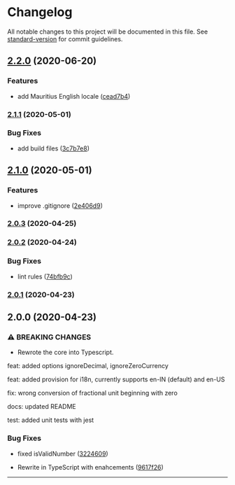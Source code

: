 # Changelog

All notable changes to this project will be documented in this file. See [standard-version](https://github.com/conventional-changelog/standard-version) for commit guidelines.

## [2.2.0](https://github.com/mastermunj/to-words/compare/v2.1.1...v2.2.0) (2020-06-20)


### Features

* add Mauritius English locale ([cead7b4](https://github.com/mastermunj/to-words/commit/cead7b42b106c06404f8c7ef21f28262f353aa66))

### [2.1.1](https://github.com/mastermunj/to-words/compare/v2.1.0...v2.1.1) (2020-05-01)


### Bug Fixes

* add build files ([3c7b7e8](https://github.com/mastermunj/to-words/commit/3c7b7e8f0fe7a3f08dc853a93f7ee5210d1b1f61))

## [2.1.0](https://github.com/mastermunj/to-words/compare/v2.0.3...v2.1.0) (2020-05-01)


### Features

* improve .gitignore ([2e406d9](https://github.com/mastermunj/to-words/commit/2e406d90ced857b9c73cbff98c810172c26e9dd4))

### [2.0.3](https://github.com/mastermunj/to-words/compare/v2.0.2...v2.0.3) (2020-04-25)

### [2.0.2](https://github.com/mastermunj/to-words/compare/v2.0.1...v2.0.2) (2020-04-24)


### Bug Fixes

* lint rules ([74bfb9c](https://github.com/mastermunj/to-words/commit/74bfb9c8b91eda02dbcde9596b61d9de67737355))

### [2.0.1](https://github.com/mastermunj/to-words/compare/v2.0.0...v2.0.1) (2020-04-23)

## 2.0.0 (2020-04-23)


### ⚠ BREAKING CHANGES

* Rewrote the core into Typescript.

feat: added options ignoreDecimal, ignoreZeroCurrency

feat: added provision for i18n, currently supports en-IN (default) and en-US

fix: wrong conversion of fractional unit beginning with zero

docs: updated README

test: added unit tests with jest

### Bug Fixes

* fixed isValidNumber ([3224609](https://github.com/mastermunj/to-words/commit/3224609c6a09fa0ec66df0abe5daf43754389187))


* Rewrite in TypeScript with enahcements ([9617f26](https://github.com/mastermunj/to-words/commit/9617f261b8ba48bcedd3f72391776feebe7800df))
---
